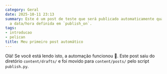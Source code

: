 ```yaml
---
category: Geral
date: 2025-10-11 23:13
summary: Este é um post de teste que será publicado automaticamente quando chegar
  a data/hora definida em `publish_on`.
tags:
- introducao
- pelican
title: Meu primeiro post automático
---
```


Olá! Se você está lendo isto, a automação funcionou 🤖. Este post saiu do diretório `content/drafts/` e foi movido para `content/posts/` pelo script `publish.py`.